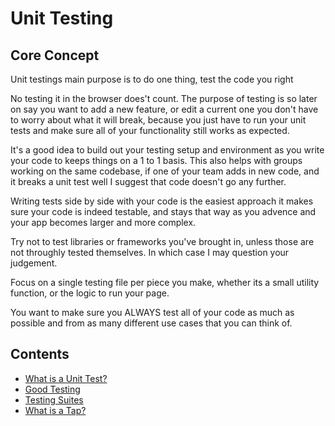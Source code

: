 # Unit Testing

## Core Concept

Unit testings main purpose is to do one thing, test the code you right

No testing it in the browser does't count. The purpose of testing is so later on say you want to add a new feature, or edit a current one you don't have to worry about what it will break, because you just have to run your unit tests and make sure all of your functionality still works as expected.

It's a good idea to build out your testing setup and environment as you write your code to keeps things on a 1 to 1 basis. This also helps with groups working on the same codebase, if one of your team adds in new code, and it breaks a unit test well I suggest that code doesn't go any further.

Writing tests side by side with your code is the easiest approach it makes sure your code is indeed testable, and stays that way as you advence and your app becomes larger and more complex.

Try not to test libraries or frameworks you've brought in, unless those are not throughly tested themselves. In which case I may question your judgement.

Focus on a single testing file per piece you make, whether its a small utility function, or the logic to run your page. 

You want to make sure you ALWAYS test all of your code as much as possible and from as many different use cases that you can think of.


## Contents

- [What is a Unit Test?](https://github.com/dhershman1/learnyoutesting/blob/master/what-is-a-unit-test)
- [Good Testing](https://github.com/dhershman1/learnyoutesting/blob/master/good-testing)
- [Testing Suites](https://github.com/dhershman1/learnyoutesting/blob/master/testing-suites)
- [What is a Tap?](https://github.com/dhershman1/learnyoutesting/blob/master/tap)
